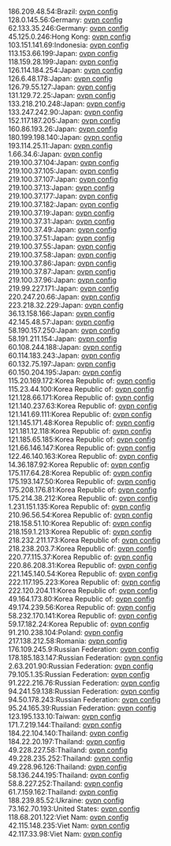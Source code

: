 186.209.48.54:Brazil: [ovpn config](vpn/186_209_48_54.ovpn)  
128.0.145.56:Germany: [ovpn config](vpn/128_0_145_56.ovpn)  
62.133.35.246:Germany: [ovpn config](vpn/62_133_35_246.ovpn)  
45.125.0.246:Hong Kong: [ovpn config](vpn/45_125_0_246.ovpn)  
103.151.141.69:Indonesia: [ovpn config](vpn/103_151_141_69.ovpn)  
113.153.66.199:Japan: [ovpn config](vpn/113_153_66_199.ovpn)  
118.159.28.199:Japan: [ovpn config](vpn/118_159_28_199.ovpn)  
126.114.184.254:Japan: [ovpn config](vpn/126_114_184_254.ovpn)  
126.6.48.178:Japan: [ovpn config](vpn/126_6_48_178.ovpn)  
126.79.55.127:Japan: [ovpn config](vpn/126_79_55_127.ovpn)  
131.129.72.25:Japan: [ovpn config](vpn/131_129_72_25.ovpn)  
133.218.210.248:Japan: [ovpn config](vpn/133_218_210_248.ovpn)  
133.247.242.90:Japan: [ovpn config](vpn/133_247_242_90.ovpn)  
152.117.187.205:Japan: [ovpn config](vpn/152_117_187_205.ovpn)  
160.86.193.26:Japan: [ovpn config](vpn/160_86_193_26.ovpn)  
180.199.198.140:Japan: [ovpn config](vpn/180_199_198_140.ovpn)  
193.114.25.11:Japan: [ovpn config](vpn/193_114_25_11.ovpn)  
1.66.34.6:Japan: [ovpn config](vpn/1_66_34_6.ovpn)  
219.100.37.104:Japan: [ovpn config](vpn/219_100_37_104.ovpn)  
219.100.37.105:Japan: [ovpn config](vpn/219_100_37_105.ovpn)  
219.100.37.107:Japan: [ovpn config](vpn/219_100_37_107.ovpn)  
219.100.37.13:Japan: [ovpn config](vpn/219_100_37_13.ovpn)  
219.100.37.177:Japan: [ovpn config](vpn/219_100_37_177.ovpn)  
219.100.37.182:Japan: [ovpn config](vpn/219_100_37_182.ovpn)  
219.100.37.19:Japan: [ovpn config](vpn/219_100_37_19.ovpn)  
219.100.37.31:Japan: [ovpn config](vpn/219_100_37_31.ovpn)  
219.100.37.49:Japan: [ovpn config](vpn/219_100_37_49.ovpn)  
219.100.37.51:Japan: [ovpn config](vpn/219_100_37_51.ovpn)  
219.100.37.55:Japan: [ovpn config](vpn/219_100_37_55.ovpn)  
219.100.37.58:Japan: [ovpn config](vpn/219_100_37_58.ovpn)  
219.100.37.86:Japan: [ovpn config](vpn/219_100_37_86.ovpn)  
219.100.37.87:Japan: [ovpn config](vpn/219_100_37_87.ovpn)  
219.100.37.96:Japan: [ovpn config](vpn/219_100_37_96.ovpn)  
219.99.227.171:Japan: [ovpn config](vpn/219_99_227_171.ovpn)  
220.247.20.66:Japan: [ovpn config](vpn/220_247_20_66.ovpn)  
223.218.32.229:Japan: [ovpn config](vpn/223_218_32_229.ovpn)  
36.13.158.166:Japan: [ovpn config](vpn/36_13_158_166.ovpn)  
42.145.48.57:Japan: [ovpn config](vpn/42_145_48_57.ovpn)  
58.190.157.250:Japan: [ovpn config](vpn/58_190_157_250.ovpn)  
58.191.211.154:Japan: [ovpn config](vpn/58_191_211_154.ovpn)  
60.108.244.188:Japan: [ovpn config](vpn/60_108_244_188.ovpn)  
60.114.183.243:Japan: [ovpn config](vpn/60_114_183_243.ovpn)  
60.132.75.197:Japan: [ovpn config](vpn/60_132_75_197.ovpn)  
60.150.204.195:Japan: [ovpn config](vpn/60_150_204_195.ovpn)  
115.20.169.172:Korea Republic of: [ovpn config](vpn/115_20_169_172.ovpn)  
115.23.44.100:Korea Republic of: [ovpn config](vpn/115_23_44_100.ovpn)  
121.128.66.171:Korea Republic of: [ovpn config](vpn/121_128_66_171.ovpn)  
121.140.237.63:Korea Republic of: [ovpn config](vpn/121_140_237_63.ovpn)  
121.141.69.111:Korea Republic of: [ovpn config](vpn/121_141_69_111.ovpn)  
121.145.171.48:Korea Republic of: [ovpn config](vpn/121_145_171_48.ovpn)  
121.181.12.118:Korea Republic of: [ovpn config](vpn/121_181_12_118.ovpn)  
121.185.65.185:Korea Republic of: [ovpn config](vpn/121_185_65_185.ovpn)  
121.66.146.147:Korea Republic of: [ovpn config](vpn/121_66_146_147.ovpn)  
122.46.140.163:Korea Republic of: [ovpn config](vpn/122_46_140_163.ovpn)  
14.36.187.92:Korea Republic of: [ovpn config](vpn/14_36_187_92.ovpn)  
175.117.64.28:Korea Republic of: [ovpn config](vpn/175_117_64_28.ovpn)  
175.193.147.50:Korea Republic of: [ovpn config](vpn/175_193_147_50.ovpn)  
175.208.176.81:Korea Republic of: [ovpn config](vpn/175_208_176_81.ovpn)  
175.214.38.212:Korea Republic of: [ovpn config](vpn/175_214_38_212.ovpn)  
1.231.151.135:Korea Republic of: [ovpn config](vpn/1_231_151_135.ovpn)  
210.96.56.54:Korea Republic of: [ovpn config](vpn/210_96_56_54.ovpn)  
218.158.51.10:Korea Republic of: [ovpn config](vpn/218_158_51_10.ovpn)  
218.159.1.213:Korea Republic of: [ovpn config](vpn/218_159_1_213.ovpn)  
218.232.211.173:Korea Republic of: [ovpn config](vpn/218_232_211_173.ovpn)  
218.238.203.7:Korea Republic of: [ovpn config](vpn/218_238_203_7.ovpn)  
220.77.115.37:Korea Republic of: [ovpn config](vpn/220_77_115_37.ovpn)  
220.86.208.31:Korea Republic of: [ovpn config](vpn/220_86_208_31.ovpn)  
221.145.140.54:Korea Republic of: [ovpn config](vpn/221_145_140_54.ovpn)  
222.117.195.223:Korea Republic of: [ovpn config](vpn/222_117_195_223.ovpn)  
222.120.204.11:Korea Republic of: [ovpn config](vpn/222_120_204_11.ovpn)  
49.164.173.80:Korea Republic of: [ovpn config](vpn/49_164_173_80.ovpn)  
49.174.239.56:Korea Republic of: [ovpn config](vpn/49_174_239_56.ovpn)  
58.232.170.141:Korea Republic of: [ovpn config](vpn/58_232_170_141.ovpn)  
59.17.182.24:Korea Republic of: [ovpn config](vpn/59_17_182_24.ovpn)  
91.210.238.104:Poland: [ovpn config](vpn/91_210_238_104.ovpn)  
217.138.212.58:Romania: [ovpn config](vpn/217_138_212_58.ovpn)  
176.109.245.9:Russian Federation: [ovpn config](vpn/176_109_245_9.ovpn)  
178.185.183.147:Russian Federation: [ovpn config](vpn/178_185_183_147.ovpn)  
2.63.201.90:Russian Federation: [ovpn config](vpn/2_63_201_90.ovpn)  
79.105.1.35:Russian Federation: [ovpn config](vpn/79_105_1_35.ovpn)  
91.222.216.76:Russian Federation: [ovpn config](vpn/91_222_216_76.ovpn)  
94.241.59.138:Russian Federation: [ovpn config](vpn/94_241_59_138.ovpn)  
94.50.178.243:Russian Federation: [ovpn config](vpn/94_50_178_243.ovpn)  
95.24.165.39:Russian Federation: [ovpn config](vpn/95_24_165_39.ovpn)  
123.195.133.10:Taiwan: [ovpn config](vpn/123_195_133_10.ovpn)  
171.7.219.144:Thailand: [ovpn config](vpn/171_7_219_144.ovpn)  
184.22.104.140:Thailand: [ovpn config](vpn/184_22_104_140.ovpn)  
184.22.20.197:Thailand: [ovpn config](vpn/184_22_20_197.ovpn)  
49.228.227.58:Thailand: [ovpn config](vpn/49_228_227_58.ovpn)  
49.228.235.252:Thailand: [ovpn config](vpn/49_228_235_252.ovpn)  
49.228.96.126:Thailand: [ovpn config](vpn/49_228_96_126.ovpn)  
58.136.244.195:Thailand: [ovpn config](vpn/58_136_244_195.ovpn)  
58.8.227.252:Thailand: [ovpn config](vpn/58_8_227_252.ovpn)  
61.7.159.162:Thailand: [ovpn config](vpn/61_7_159_162.ovpn)  
188.239.85.52:Ukraine: [ovpn config](vpn/188_239_85_52.ovpn)  
73.162.70.193:United States: [ovpn config](vpn/73_162_70_193.ovpn)  
118.68.201.122:Viet Nam: [ovpn config](vpn/118_68_201_122.ovpn)  
42.115.148.235:Viet Nam: [ovpn config](vpn/42_115_148_235.ovpn)  
42.117.33.98:Viet Nam: [ovpn config](vpn/42_117_33_98.ovpn)  

